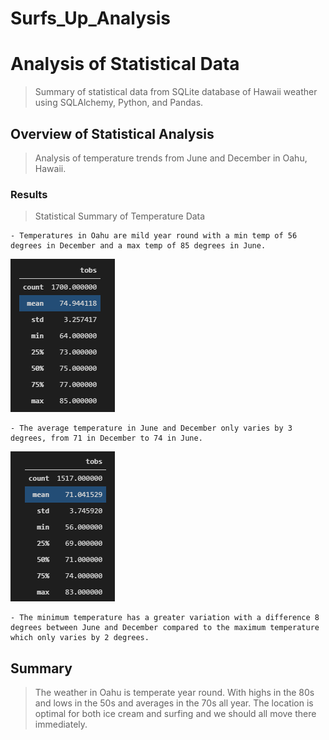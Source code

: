 # Surfs_Up_Analysis
# Analysis of Statistical Data
> Summary of statistical data from SQLite database of Hawaii weather using SQLAlchemy, Python, and Pandas. 

## Overview of Statistical Analysis
> Analysis of temperature trends from June and December in Oahu, Hawaii.   

### Results
> Statistical Summary of Temperature Data

    - Temperatures in Oahu are mild year round with a min temp of 56 degrees in December and a max temp of 85 degrees in June.

![June Temperature Statistics](Resources/june_stats.png)

    - The average temperature in June and December only varies by 3 degrees, from 71 in December to 74 in June.  

![December Temperature Statistics](Resources/dec_stats.png)

    - The minimum temperature has a greater variation with a difference 8 degrees between June and December compared to the maximum temperature which only varies by 2 degrees. 


## Summary
> The weather in Oahu is temperate year round. With highs in the 80s and lows in the 50s and averages in the 70s all year. The location is optimal for both ice cream and surfing and we should all move there immediately.